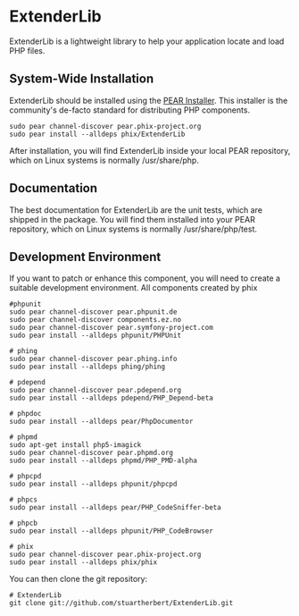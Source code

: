 ExtenderLib
===========

ExtenderLib is a lightweight library to help your application locate and
load PHP files.

System-Wide Installation
------------------------

ExtenderLib should be installed using the [PEAR Installer](http://pear.php.net). This installer is the community's de-facto standard for distributing PHP components.

    sudo pear channel-discover pear.phix-project.org
    sudo pear install --alldeps phix/ExtenderLib

After installation, you will find ExtenderLib inside your local PEAR repository, which on Linux systems is normally /usr/share/php.

Documentation
-------------

The best documentation for ExtenderLib are the unit tests, which are shipped in the package.  You will find them installed into your PEAR repository, which on Linux systems is normally /usr/share/php/test.

Development Environment
-----------------------

If you want to patch or enhance this component, you will need to create a suitable development environment.  All components created by phix

    #phpunit
    sudo pear channel-discover pear.phpunit.de
    sudo pear channel-discover components.ez.no
    sudo pear channel-discover pear.symfony-project.com
    sudo pear install --alldeps phpunit/PHPUnit

    # phing
    sudo pear channel-discover pear.phing.info
    sudo pear install --alldeps phing/phing

    # pdepend
    sudo pear channel-discover pear.pdepend.org
    sudo pear install --alldeps pdepend/PHP_Depend-beta

    # phpdoc
    sudo pear install --alldeps pear/PhpDocumentor

    # phpmd
    sudo apt-get install php5-imagick
    sudo pear channel-discover pear.phpmd.org
    sudo pear install --alldeps phpmd/PHP_PMD-alpha

    # phpcpd
    sudo pear install --alldeps phpunit/phpcpd

    # phpcs
    sudo pear install --alldeps pear/PHP_CodeSniffer-beta

    # phpcb
    sudo pear install --alldeps phpunit/PHP_CodeBrowser

    # phix
    sudo pear channel-discover pear.phix-project.org
    sudo pear install --alldeps phix/phix

You can then clone the git repository:

    # ExtenderLib
    git clone git://github.com/stuartherbert/ExtenderLib.git
